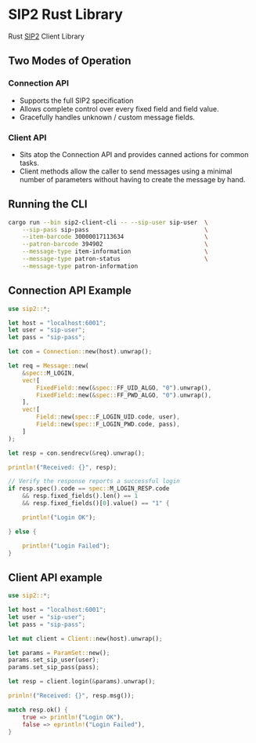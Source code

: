 # SIP2 Rust Library

Rust [SIP2](https://en.wikipedia.org/wiki/Standard_Interchange_Protocol)
Client Library

## Two Modes of Operation

### Connection API

* Supports the full SIP2 specification
* Allows complete control over every fixed field and field value.
* Gracefully handles unknown / custom message fields.

### Client API

* Sits atop the Connection API and provides canned actions for common tasks.  
* Client methods allow the caller to send messages using a minimal
  number of parameters without having to create the message by hand.

## Running the CLI

```sh
cargo run --bin sip2-client-cli -- --sip-user sip-user  \
    --sip-pass sip-pass                                 \
    --item-barcode 30000017113634                       \
    --patron-barcode 394902                             \
    --message-type item-information                     \
    --message-type patron-status                        \
    --message-type patron-information

```

## Connection API Example

```rs
use sip2::*;

let host = "localhost:6001";
let user = "sip-user";
let pass = "sip-pass";

let con = Connection::new(host).unwrap();

let req = Message::new(
    &spec::M_LOGIN,
    vec![
        FixedField::new(&spec::FF_UID_ALGO, "0").unwrap(),
        FixedField::new(&spec::FF_PWD_ALGO, "0").unwrap(),
    ],
    vec![
        Field::new(spec::F_LOGIN_UID.code, user),
        Field::new(spec::F_LOGIN_PWD.code, pass),
    ]
);

let resp = con.sendrecv(&req).unwrap();

println!("Received: {}", resp);

// Verify the response reports a successful login
if resp.spec().code == spec::M_LOGIN_RESP.code
    && resp.fixed_fields().len() == 1
    && resp.fixed_fields()[0].value() == "1" {

    println!("Login OK");

} else {

    println!("Login Failed");
}

```

## Client API example


```rs
use sip2::*;

let host = "localhost:6001";
let user = "sip-user";
let pass = "sip-pass";

let mut client = Client::new(host).unwrap();

let params = ParamSet::new();
params.set_sip_user(user);
params.set_sip_pass(pass);

let resp = client.login(&params).unwrap();

prinln!("Received: {}", resp.msg());

match resp.ok() {
    true => println!("Login OK"),
    false => eprintln!("Login Failed"),
}

```


